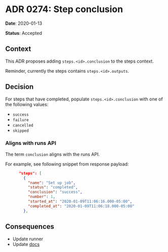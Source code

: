 # ADR 0274: Step conclusion

**Date**: 2020-01-13

**Status**: Accepted

## Context

This ADR proposes adding `steps.<id>.conclusion` to the steps context.

Reminder, currently the steps contains `steps.<id>.outputs`.

## Decision

For steps that have completed, populate `steps.<id>.conclusion` with one of the following values:

- `success`
- `failure`
- `cancelled`
- `skipped`

### Aligns with runs API

The term `conclusion` aligns with the runs API.

For example, see following snippet from response payload:

```json
      "steps": [
        {
          "name": "Set up job",
          "status": "completed",
          "conclusion": "success",
          "number": 1,
          "started_at": "2020-01-09T11:06:16.000-05:00",
          "completed_at": "2020-01-09T11:06:18.000-05:00"
        },
```

## Consequences

- Update runner
- Update [docs](https://help.github.com/en/actions/automating-your-workflow-with-github-actions/contexts-and-expression-syntax-for-github-actions#steps-context)